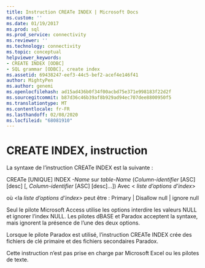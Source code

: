 ```yaml
---
title: Instruction CREATe INDEX | Microsoft Docs
ms.custom: ''
ms.date: 01/19/2017
ms.prod: sql
ms.prod_service: connectivity
ms.reviewer: ''
ms.technology: connectivity
ms.topic: conceptual
helpviewer_keywords:
- CREATE INDEX [ODBC]
- SQL grammar [ODBC], create index
ms.assetid: 69438247-eef3-44c5-bef2-acef4e146f41
author: MightyPen
ms.author: genemi
ms.openlocfilehash: ad15ad436b0f34f00acbd75e371e998183f22d2f
ms.sourcegitcommit: b87d36c46b39af8b929ad94ec707dee8800950f5
ms.translationtype: MT
ms.contentlocale: fr-FR
ms.lasthandoff: 02/08/2020
ms.locfileid: "68081910"
---
```

# <a name="create-index-statement"></a>CREATE INDEX, instruction
La syntaxe de l’instruction CREATe INDEX est la suivante :  
  
 CREATe [UNIQUE] INDEX *-Name* sur *table-Name* (*Column-identifier* [ASC] [desc] [, *Column-identifier* [ASC] [desc]...]) Avec \< *liste d’options d’index*>  
  
 où \<la *liste d’options d’index*> peut être : Primary &#124; Disallow null &#124; ignore null  
  
 Seul le pilote Microsoft Access utilise les options interdire les valeurs NULL et ignorer l’index NULL. Les pilotes dBASE et Paradox acceptent la syntaxe, mais ignorent la présence de l’une des deux options.  
  
 Lorsque le pilote Paradox est utilisé, l’instruction CREATe INDEX crée des fichiers de clé primaire et des fichiers secondaires Paradox.  
  
 Cette instruction n’est pas prise en charge par Microsoft Excel ou les pilotes de texte.
